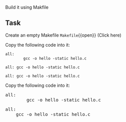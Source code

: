 Build it using Makfile
## Task

Create an empty Makefile
 `Makefile`{{open}} (Click here)
 
Copy the following code into it:
~~~~
all:
    	gcc -o hello -static hello.c
~~~~

`all:
    	gcc -o hello -static hello.c`

`all:
	gcc -o hello -static hello.c`
    	
Copy the following code into it:
<pre class="file" data-target="clipboard">
all:
    	gcc -o hello -static hello.c
</pre>


<pre class="file" data-target="clipboard">
all:
&nbsp;&nbsp;&nbsp;&nbsp;gcc -o hello -static hello.c
</pre>

